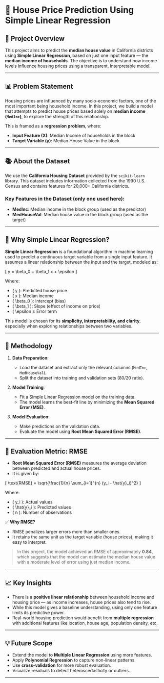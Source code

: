 # 🏡 House Price Prediction Using Simple Linear Regression

## 📌 Project Overview

This project aims to predict the **median house value** in California districts using **Simple Linear Regression**, based on just one input feature — the **median income of households**. The objective is to understand how income levels influence housing prices using a transparent, interpretable model.

---

## 📊 Problem Statement

Housing prices are influenced by many socio-economic factors, one of the most important being household income. In this project, we build a model that attempts to predict house prices based solely on **median income (`MedInc`)**, to explore the strength of this relationship.

This is framed as a **regression problem**, where:

- **Input Feature (X)**: Median Income of households in the block
- **Target Variable (y)**: Median House Value in the block

---

## 📚 About the Dataset

We use the **California Housing Dataset** provided by the `scikit-learn` library. This dataset includes information collected from the 1990 U.S. Census and contains features for 20,000+ California districts.

### Key Features in the Dataset (only one used here):
- **MedInc**: Median income in the block group (used as the predictor)
- **MedHouseVal**: Median house value in the block group (used as the target)

---

## 🧠 Why Simple Linear Regression?

**Simple Linear Regression** is a foundational algorithm in machine learning used to predict a continuous target variable from a single input feature. It assumes a linear relationship between the input and the target, modeled as:

\[
y = \beta_0 + \beta_1 x + \epsilon
\]

Where:
- \( y \): Predicted house price
- \( x \): Median income
- \( \beta_0 \): Intercept (bias)
- \( \beta_1 \): Slope (effect of income on price)
- \( \epsilon \): Error term

This model is chosen for its **simplicity, interpretability, and clarity**, especially when exploring relationships between two variables.

---

## 🧪 Methodology

1. **Data Preparation**:
   - Load the dataset and extract only the relevant columns (`MedInc`, `MedHouseVal`).
   - Split the dataset into training and validation sets (80/20 ratio).

2. **Model Training**:
   - Fit a Simple Linear Regression model on the training data.
   - The model learns the best-fit line by minimizing the **Mean Squared Error (MSE)**.

3. **Model Evaluation**:
   - Make predictions on the validation data.
   - Evaluate the model using **Root Mean Squared Error (RMSE)**.

---

## 📏 Evaluation Metric: RMSE

- **Root Mean Squared Error (RMSE)** measures the average deviation between predicted and actual house prices.
- It is given by:

\[
\text{RMSE} = \sqrt{\frac{1}{n} \sum_{i=1}^{n} (y_i - \hat{y}_i)^2}
\]

Where:
- \( y_i \): Actual values
- \( \hat{y}_i \): Predicted values
- \( n \): Number of observations

✅ **Why RMSE?**
- RMSE penalizes larger errors more than smaller ones.
- It retains the same unit as the target variable (house prices), making it easy to interpret.

> In this project, the model achieved an RMSE of approximately **0.84**, which suggests that the model can estimate the median house value with a moderate level of error using just median income.

---

## 📈 Key Insights

- There is a **positive linear relationship** between household income and housing price — as income increases, house prices also tend to rise.
- While this model gives a baseline understanding, using only one feature limits its predictive power.
- Real-world housing prediction would benefit from **multiple regression** with additional features like location, house age, population density, etc.

---

## 💡 Future Scope

- Extend the model to **Multiple Linear Regression** using more features.
- Apply **Polynomial Regression** to capture non-linear patterns.
- Use **cross-validation** for more robust evaluation.
- Visualize residuals to detect heteroscedasticity or outliers.

---
